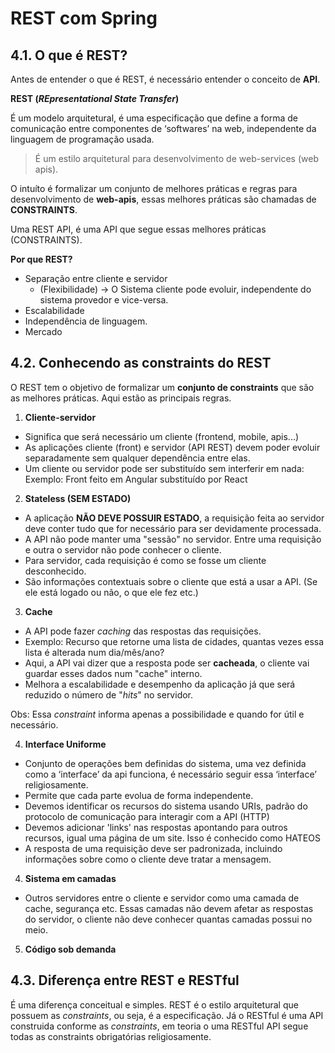 # REST com Spring

## 4.1. O que é REST? 

Antes de entender o que é REST, é necessário entender o conceito de **API**.

**REST (_REpresentational State Transfer_)**

É um modelo arquitetural, é uma especificação que define a forma de comunicação entre componentes de ‘softwares’ na web,
independente da linguagem de programação usada.

> É um estilo arquitetural para desenvolvimento de web-services (web apis).

O intuíto é formalizar um conjunto de melhores práticas e regras para desenvolvimento de **web-apis**, essas melhores 
práticas são chamadas de **CONSTRAINTS**. 

Uma REST API, é uma API que segue essas melhores práticas (CONSTRAINTS).

**Por que REST?**

- Separação entre cliente e servidor 
  - (Flexibilidade) -> O Sistema cliente pode evoluir, independente do sistema provedor e vice-versa.
- Escalabilidade
- Independência de linguagem.
- Mercado

## 4.2. Conhecendo as constraints do REST 

O REST tem o objetivo de formalizar um **conjunto de constraints** que são as melhores práticas. 
Aqui estão as principais regras.

1. **Cliente-servidor**

- Significa que será necessário um cliente (frontend, mobile, apis...)
- As aplicações cliente (front) e servidor (API REST) devem poder evoluir separadamente sem qualquer dependência entre 
elas.
- Um cliente ou servidor pode ser substituído sem interferir em nada: Exemplo: Front feito em Angular substituído por React

2. **Stateless (SEM ESTADO)**

- A aplicação **NÃO DEVE POSSUIR ESTADO**, a requisição feita ao servidor deve conter tudo que for necessário para ser 
  devidamente processada. 
- A API não pode manter uma "sessão" no servidor. Entre uma requisição e outra o servidor não pode conhecer o cliente.
- Para servidor, cada requisição é como se fosse um cliente desconhecido.
- São informações contextuais sobre o cliente que está a usar a API. (Se ele está logado ou não, o que ele fez etc.)

3. **Cache**

- A API pode fazer _caching_ das respostas das requisições. 
- Exemplo: Recurso que retorne uma lista de cidades, quantas vezes essa lista é alterada num dia/mês/ano? 
- Aqui, a API vai dizer que a resposta pode ser **cacheada**, o cliente vai guardar esses dados num "cache" interno. 
- Melhora a escalabilidade e desempenho da aplicação já que será reduzido o número de "_hits_" no servidor.

Obs: Essa _constraint_ informa apenas a possibilidade e quando for útil e necessário. 

4. **Interface Uniforme**

- Conjunto de operações bem definidas do sistema, uma vez definida como a ‘interface’ da api funciona, é necessário seguir 
essa ‘interface’ religiosamente.
- Permite que cada parte evolua de forma independente. 
- Devemos identificar os recursos do sistema usando URIs, padrão do protocolo de comunicação para interagir com a API (HTTP)
- Devemos adicionar 'links' nas respostas apontando para outros recursos, igual uma página de um site. Isso é conhecido como HATEOS
- A resposta de uma requisição deve ser padronizada, incluindo informações sobre como o cliente deve tratar a mensagem.

4. **Sistema em camadas**

- Outros servidores entre o cliente e servidor como uma camada de cache, segurança etc. Essas camadas não devem
afetar as respostas do servidor, o cliente não deve conhecer quantas camadas possui no meio. 

5. **Código sob demanda**

## 4.3. Diferença entre REST e RESTful

É uma diferença conceitual e simples. REST é o estilo arquitetural que possuem as _constraints_, ou seja, é a especificação.
Já o RESTful é uma API construida conforme as _constraints_, em teoria o uma RESTful API segue todas as constraints obrigatórias
religiosamente.

